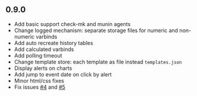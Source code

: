 ## 0.9.0
* Add basic support check-mk and munin agents
* Change logged mechanism: separate storage files for numeric and non-numeric varbinds
* Add auto recreate history tables
* Add calculated varbinds
* Add polling timeout
* Change template store: each template as file instead `templates.json`
* Display alerts on charts
* Add jump to event date on click by alert
* Minor html/css fixes
* Fix issues [#4](https://github.com/little-brother/chupacabra/issues/4) and [#5](https://github.com/little-brother/chupacabra/issues/5)